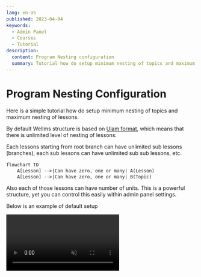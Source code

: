 ```yaml
---
lang: en-US
published: 2023-04-04
keywords:
  - Admin Panel
  - Courses
  - Tutorial
description:
  content: Program Nesting configuration
  summary: Tutorial how do setup minimum nesting of topics and maximum nesting of lessons.
---
```


# Program Nesting Configuration

<PostHeader/>

Here is a simple tutorial how do setup minimum nesting of topics and maximum nesting of lessons.

By default Wellms structure is based on [Ulam format](https://escolalms.github.io/headless-format/#levels-of-granularity), which means that there is unlimited level of nesting of lessons:

Each lessons starting from root branch can have unlimited sub lessons (branches), each sub lessons can have unlimited sub sub lessons, etc.

```mermaid
flowchart TD
    A[Lesson] -->|Can have zero, one or many| A(Lesson)
    A[Lesson] -->|Can have zero, one or many| B(Topic)
```

Also each of those lessons can have number of units. This is a powerful structure, yet you can control this easily within admin panel settings.

Below is an example of default setup

<video src="./2023-04-04/Screen Recording 2023-04-11 at 11.57.00.mp4" autoplay loop muted />

Assuming we want to control this to have maximum 3 level of lessons nesting and that topics can be added only on the last lesson level.

```mermaid
flowchart TD
    A[Lesson level one] -->|Can have zero, one or many| B(Lesson level two)
    B[Lesson level one] -->|Can have zero, one or many| C(Lesson level three)
    C[Lesson level three] -->|Can have zero, one or many| D(Topic)
```

This achievable with admin panel settings (below are default values)

![](./2023-04-04/Screenshot2023-04-11at11.56.50.png "Default settings")

Amending default values with sample onces

![](./2023-04-04/Screenshot2023-04-11at11.56.02.png "amended settings")

would result in

<video src="./2023-04-04/Screen Recording 2023-04-11 at 11.53.18.mp4" autoplay loop muted />
